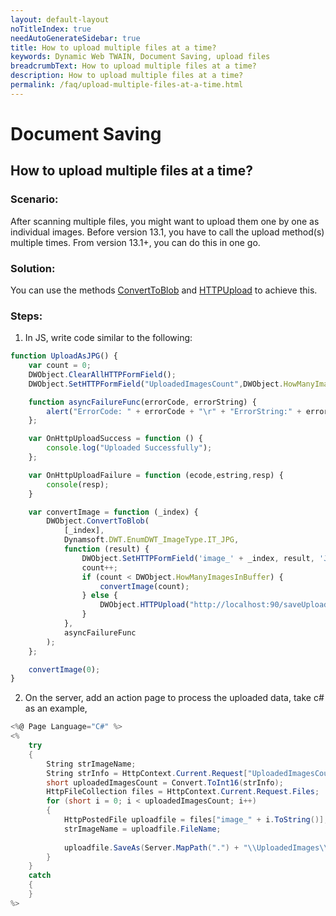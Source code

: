 ```yaml
---
layout: default-layout
noTitleIndex: true
needAutoGenerateSidebar: true
title: How to upload multiple files at a time?
keywords: Dynamic Web TWAIN, Document Saving, upload files
breadcrumbText: How to upload multiple files at a time?
description: How to upload multiple files at a time?
permalink: /faq/upload-multiple-files-at-a-time.html
---
```


# Document Saving

## How to upload multiple files at a time?

### Scenario:
After scanning multiple files, you might want to upload them one by one as individual images. Before version 13.1, you have to call the upload method(s) multiple times. From version 13.1+, you can do this in one go.

### Solution:
You can use the methods [ConvertToBlob]({{site.info}}api/WebTwain_IO.html#converttoblob) and [HTTPUpload]({{site.info}}api/WebTwain_IO.html#httpupload) to achieve this.

### Steps:

1. In JS, write code similar to the following:

```javascript
function UploadAsJPG() {
    var count = 0;
    DWObject.ClearAllHTTPFormField();
    DWObject.SetHTTPFormField("UploadedImagesCount",DWObject.HowManyImagesInBuffer);

    function asyncFailureFunc(errorCode, errorString) {
        alert("ErrorCode: " + errorCode + "\r" + "ErrorString:" + errorString);
    };

    var OnHttpUploadSuccess = function () {
        console.log("Uploaded Successfully");
    };

    var OnHttpUploadFailure = function (ecode,estring,resp) {
        console(resp);
    }

    var convertImage = function (_index) {
        DWObject.ConvertToBlob(
            [_index], 
            Dynamsoft.DWT.EnumDWT_ImageType.IT_JPG,
            function (result) {
                DWObject.SetHTTPFormField('image_' + _index, result, 'JPG_image_' + _index);
                count++;
                if (count < DWObject.HowManyImagesInBuffer) {
                    convertImage(count);
                } else {
                    DWObject.HTTPUpload("http://localhost:90/saveUploadedJPG.aspx", OnHttpUploadSuccess, OnHttpUploadFailure);// Please replace the URL with yours.
                }
            }, 
            asyncFailureFunc
        );
    };

    convertImage(0);
}
```
2. On the server, add an action page to process the uploaded data, take c# as an example,

```csharp
<%@ Page Language="C#" %>
<%
    try
    {
        String strImageName;
        String strInfo = HttpContext.Current.Request["UploadedImagesCount"];
        short uploadedImagesCount = Convert.ToInt16(strInfo);
        HttpFileCollection files = HttpContext.Current.Request.Files;
        for (short i = 0; i < uploadedImagesCount; i++)
        {
            HttpPostedFile uploadfile = files["image_" + i.ToString()];
            strImageName = uploadfile.FileName;
    
            uploadfile.SaveAs(Server.MapPath(".") + "\\UploadedImages\\" + strImageName + ".jpg");
        }
    }
    catch
    {
    }
%>
```


